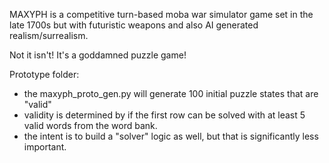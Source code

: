 MAXYPH is a competitive turn-based moba war simulator game set in the late 1700s but with futuristic weapons and also AI generated realism/surrealism.

Not it isn't!  It's a goddamned puzzle game!

Prototype folder:
- the maxyph_proto_gen.py will generate 100 initial puzzle states that are "valid"
- validity is determined by if the first row can be solved with at least 5 valid words from the word bank.
- the intent is to build a "solver" logic as well, but that is significantly less important.
